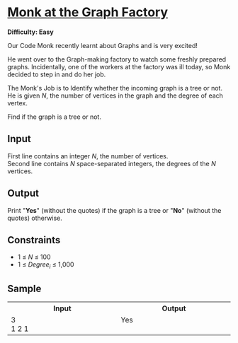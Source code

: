 # [Monk at the Graph Factory](https://www.hackerearth.com/practice/algorithms/graphs/graph-representation/practice-problems/algorithm/monk-at-the-graph-factory/)

**Difficulty: Easy**

Our Code Monk recently learnt about Graphs and is very excited!

He went over to the Graph-making factory to watch some freshly prepared graphs. Incidentally, one of the workers at the factory was ill today, so Monk decided to step in and do her job.

The Monk's Job is to Identify whether the incoming graph is a tree or not. He is given *N*, the number of vertices in the graph and the degree of each vertex.

Find if the graph is a tree or not.

## Input

First line contains an integer *N*, the number of vertices. \
Second line contains *N* space-separated integers, the degrees of the *N* vertices.

## Output

Print "**Yes**" (without the quotes) if the graph is a tree or "**No**" (without the quotes) otherwise.

## Constraints

+ 1 &le; *N* &le; 100
+ 1 &le; *Degree<sub>i</sub>* &le; 1,000

## Sample

<table>
	<tr>
		<th width="500">Input</th>
		<th width="500">Output</th>
	</tr>
	<tr>
		<td valign="top">
			3<br />
			1 2 1
		</td>
		<td valign="top">
			Yes
		</td>
	</tr>
</table>
